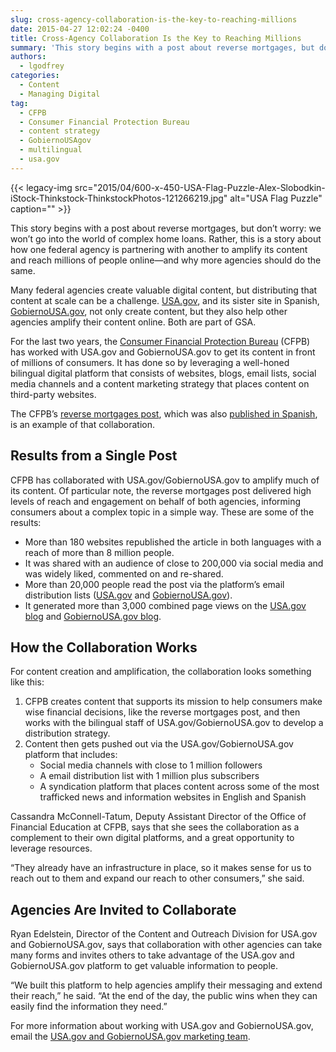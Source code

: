 ```yaml
---
slug: cross-agency-collaboration-is-the-key-to-reaching-millions
date: 2015-04-27 12:02:24 -0400
title: Cross-Agency Collaboration Is the Key to Reaching Millions
summary: 'This story begins with a post about reverse mortgages, but don&rsquo;t worry: we won&rsquo;t go into the world of complex home loans. Rather, this is a story about how one federal agency is partnering with another to amplify its content and reach millions of people online&mdash;and why more agencies should do the same. Many federal'
authors:
  - lgodfrey
categories:
  - Content
  - Managing Digital
tag:
  - CFPB
  - Consumer Financial Protection Bureau
  - content strategy
  - GobiernoUSAgov
  - multilingual
  - usa.gov
---
```


{{< legacy-img src="2015/04/600-x-450-USA-Flag-Puzzle-Alex-Slobodkin-iStock-Thinkstock-ThinkstockPhotos-121266219.jpg" alt="USA Flag Puzzle" caption="" >}} 

This story begins with a post about reverse mortgages, but don’t worry: we won’t go into the world of complex home loans. Rather, this is a story about how one federal agency is partnering with another to amplify its content and reach millions of people online—and why more agencies should do the same.

Many federal agencies create valuable digital content, but distributing that content at scale can be a challenge. [USA.gov](http://www.usa.gov/), and its sister site in Spanish, [GobiernoUSA.gov](http://www.usa.gov/gobiernousa/), not only create content, but they also help other agencies amplify their content online. Both are part of GSA.

For the last two years, the [Consumer Financial Protection Bureau](http://www.consumerfinance.gov/) (CFPB) has worked with USA.gov and GobiernoUSA.gov to get its content in front of millions of consumers. It has done so by leveraging a well-honed bilingual digital platform that consists of websites, blogs, email lists, social media channels and a content marketing strategy that places content on third-party websites.

The CFPB’s [reverse mortgages post](http://blog.usa.gov/post/105357480782/updated-reverse-mortgage-guide-two-things-you), which was also [published in Spanish](http://blog.gobiernousa.gov/post/105357362384/guia-actualizada-de-hipotecas-inversas-dos-cosas), is an example of that collaboration.

## Results from a Single Post

CFPB has collaborated with USA.gov/GobiernoUSA.gov to amplify much of its content. Of particular note, the reverse mortgages post delivered high levels of reach and engagement on behalf of both agencies, informing consumers about a complex topic in a simple way. These are some of the results:

  * More than 180 websites republished the article in both languages with a reach of more than 8 million people.
  * It was shared with an audience of close to 200,000 via social media and was widely liked, commented on and re-shared.
  * More than 20,000 people read the post via the platform’s email distribution lists ([USA.gov](https://public.govdelivery.com/accounts/USAGOV/subscriber/new) and [GobiernoUSA.gov](https://public.govdelivery.com/accounts/GOBIERNOUSA/subscriber/new)).
  * It generated more than 3,000 combined page views on the [USA.gov blog](http://blog.usa.gov/) and [GobiernoUSA.gov blog](http://blog.gobiernousa.gov/).

## How the Collaboration Works

For content creation and amplification, the collaboration looks something like this:

  1. CFPB creates content that supports its mission to help consumers make wise financial decisions, like the reverse mortgages post, and then works with the bilingual staff of USA.gov/GobiernoUSA.gov to develop a distribution strategy.
  2. Content then gets pushed out via the USA.gov/GobiernoUSA.gov platform that includes: 
      * Social media channels with close to 1 million followers
      * A email distribution list with 1 million plus subscribers
      * A syndication platform that places content across some of the most trafficked news and information websites in English and Spanish

Cassandra McConnell-Tatum, Deputy Assistant Director of the Office of Financial Education at CFPB, says that she sees the collaboration as a complement to their own digital platforms, and a great opportunity to leverage resources.

“They already have an infrastructure in place, so it makes sense for us to reach out to them and expand our reach to other consumers,” she said.

## Agencies Are Invited to Collaborate

Ryan Edelstein, Director of the Content and Outreach Division for USA.gov and GobiernoUSA.gov, says that collaboration with other agencies can take many forms and invites others to take advantage of the USA.gov and GobiernoUSA.gov platform to get valuable information to people.

“We built this platform to help agencies amplify their messaging and extend their reach,” he said. “At the end of the day, the public wins when they can easily find the information they need.&#8221;

For more information about working with USA.gov and GobiernoUSA.gov, email the [USA.gov and GobiernoUSA.gov marketing team](mailto:usapartnerships@gsa.gov).